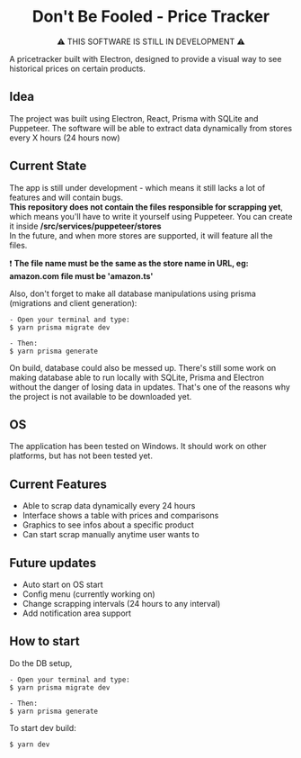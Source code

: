<h1 align='center'>Don't Be Fooled - Price Tracker</h1>
<p align='center'>⚠️ THIS SOFTWARE IS STILL IN DEVELOPMENT ⚠️</p>

A pricetracker built with Electron, designed to provide a visual way to see historical prices on certain products.

## Idea
The project was built using Electron, React, Prisma with SQLite and Puppeteer. The software will be able to extract data dynamically from stores every X hours (24 hours now)

## Current State
The app is still under development - which means it still lacks a lot of features and will contain bugs. <br/>
**This repository does not contain the files responsible for scrapping yet**, which means you'll have to write it yourself using Puppeteer. You can create it inside **/src/services/puppeteer/stores** <br/>
In the future, and when more stores are supported, it will feature all the files.

❗ **The file name must be the same as the store name in URL, eg: amazon.com file must be 'amazon.ts'**

Also, don't forget to make all database manipulations using prisma (migrations and client generation):

```
- Open your terminal and type:
$ yarn prisma migrate dev

- Then:
$ yarn prisma generate
```

On build, database could also be messed up. There's still some work on making database able to run locally with SQLite, Prisma and Electron without the danger of losing data in updates. That's one of the reasons why the project is not available to be downloaded yet.


## OS
The application has been tested on Windows. It should work on other platforms, but has not been tested yet.

## Current Features
- Able to scrap data dynamically every 24 hours
- Interface shows a table with prices and comparisons
- Graphics to see infos about a specific product
- Can start scrap manually anytime user wants to

## Future updates
- Auto start on OS start
- Config menu (currently working on)
- Change scrapping intervals (24 hours to any interval)
- Add notification area support

## How to start

Do the DB setup,

```
- Open your terminal and type:
$ yarn prisma migrate dev

- Then:
$ yarn prisma generate
```
To start dev build:

```
$ yarn dev
```